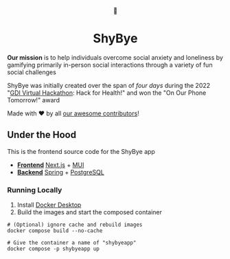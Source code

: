 <div align="center">
  🙈
  <h1>ShyBye</h1>
</div>

**Our mission** is to help individuals overcome social anxiety and loneliness by
gamifying primarily in-person social interactions through a variety of fun
social challenges

ShyBye was initially created over the span of *four days* during the 2022
"[GDI Virtual Hackathon](https://girldevelopit.com/virtual-hackathon/): Hack for
Health!" and won the "On Our Phone Tomorrow!" award

Made with &hearts; by all [our awesome contributors](https://shybye.netlify.app/about)!
<!-- TODO: add a contributor section -->

## Under the Hood
This is the frontend source code for the ShyBye app
- [**Frontend**](https://github.com/shybyeapp/frontend-web)
[Next.js](https://nextjs.org) + [MUI](https://mui.com/core/)
- [**Backend**](https://github.com/shybyeapp/backend-web)
[Spring](https://spring.io/) + [PostgreSQL](https://www.postgresql.org/)

### Running Locally

1. Install [Docker Desktop](https://www.docker.com/products/docker-desktop)
2. Build the images and start the composed container
```shell
# (Optional) ignore cache and rebuild images
docker compose build --no-cache

# Give the container a name of "shybyeapp"
docker compose -p shybyeapp up
```

